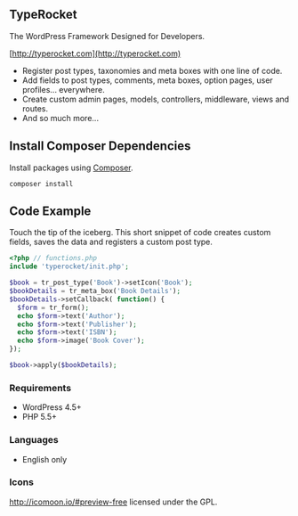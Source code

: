 ## TypeRocket

The WordPress Framework Designed for Developers.

[http://typerocket.com](http://typerocket.com)

- Register post types, taxonomies and meta boxes with one line of code.
- Add fields to post types, comments, meta boxes, option pages, user profiles... everywhere.
- Create custom admin pages, models, controllers, middleware, views and routes.
- And so much more...

## Install Composer Dependencies

Install packages using [Composer](https://getcomposer.org/).

```
composer install
```

## Code Example

Touch the tip of the iceberg. This short snippet of code creates custom fields, saves the data and registers a custom post type. 

```php
<?php // functions.php
include 'typerocket/init.php';

$book = tr_post_type('Book')->setIcon('Book');
$bookDetails = tr_meta_box('Book Details');
$bookDetails->setCallback( function() {
  $form = tr_form();
  echo $form->text('Author');
  echo $form->text('Publisher');
  echo $form->text('ISBN');
  echo $form->image('Book Cover');
});

$book->apply($bookDetails);
```

### Requirements

- WordPress 4.5+
- PHP 5.5+

### Languages

- English only

### Icons

http://icomoon.io/#preview-free licensed under the GPL.